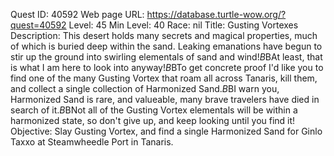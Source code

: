 Quest ID: 40592
Web page URL: https://database.turtle-wow.org/?quest=40592
Level: 45
Min Level: 40
Race: nil
Title: Gusting Vortexes
Description: This desert holds many secrets and magical properties, much of which is buried deep within the sand. Leaking emanations have begun to stir up the ground into swirling elementals of sand and wind!$B$BAt least, that is what I am here to look into anyway!$B$BTo get concrete proof I'd like you to find one of the many Gusting Vortex that roam all across Tanaris, kill them, and collect a single collection of Harmonized Sand.$B$BI warn you, Harmonized Sand is rare, and valueable, many brave travelers have died in search of it.$B$BNot all of the Gusting Vortex elementals will be within a harmonized state, so don't give up, and keep looking until you find it!
Objective: Slay Gusting Vortex, and find a single Harmonized Sand for Ginlo Taxxo at Steamwheedle Port in Tanaris.

